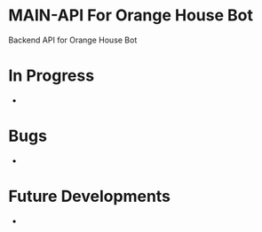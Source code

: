 # MAIN-API For Orange House Bot
Backend API for Orange House Bot

# In Progress
- 

# Bugs
- 

# Future Developments
-